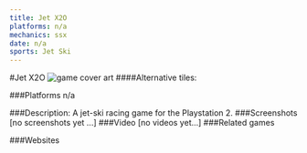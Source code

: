 ```yaml
---
title: Jet X2O
platforms: n/a
mechanics: ssx
date: n/a
sports: Jet Ski
---
```

#Jet X2O
![game cover art](//images.igdb.com/igdb/image/upload/t_cover_big/blh0luccg9jpg6sxtp7a.jpg "Logo Title Text 1")
####Alternative tiles:

###Platforms
n/a

###Description:
A jet-ski racing game for the Playstation 2.
###Screenshots
[no screenshots yet ...]
###Video
[no videos yet...]
###Related games

###Websites

